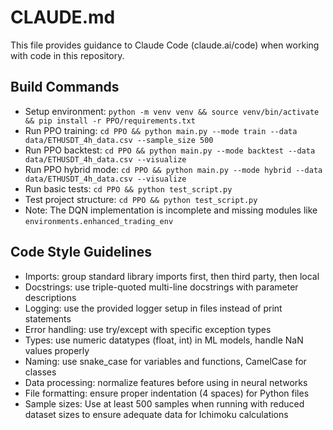 # CLAUDE.md

This file provides guidance to Claude Code (claude.ai/code) when working with code in this repository.

## Build Commands
- Setup environment: `python -m venv venv && source venv/bin/activate && pip install -r PPO/requirements.txt`
- Run PPO training: `cd PPO && python main.py --mode train --data data/ETHUSDT_4h_data.csv --sample_size 500`
- Run PPO backtest: `cd PPO && python main.py --mode backtest --data data/ETHUSDT_4h_data.csv --visualize`
- Run PPO hybrid mode: `cd PPO && python main.py --mode hybrid --data data/ETHUSDT_4h_data.csv --visualize`
- Run basic tests: `cd PPO && python test_script.py` 
- Test project structure: `cd PPO && python test_script.py`
- Note: The DQN implementation is incomplete and missing modules like `environments.enhanced_trading_env`

## Code Style Guidelines
- Imports: group standard library imports first, then third party, then local
- Docstrings: use triple-quoted multi-line docstrings with parameter descriptions
- Logging: use the provided logger setup in files instead of print statements
- Error handling: use try/except with specific exception types
- Types: use numeric datatypes (float, int) in ML models, handle NaN values properly
- Naming: use snake_case for variables and functions, CamelCase for classes
- Data processing: normalize features before using in neural networks
- File formatting: ensure proper indentation (4 spaces) for Python files
- Sample sizes: Use at least 500 samples when running with reduced dataset sizes to ensure adequate data for Ichimoku calculations